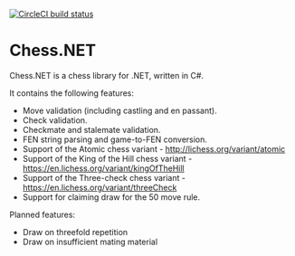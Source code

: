 [![CircleCI build status](https://circleci.com/gh/ProgramFOX/Chess.NET.svg?style=shield)](https://circleci.com/gh/ProgramFOX/Chess.NET)

Chess.NET
=
Chess.NET is a chess library for .NET, written in C#.

It contains the following features:

 - Move validation (including castling and en passant).
 - Check validation.
 - Checkmate and stalemate validation.
 - FEN string parsing and game-to-FEN conversion.
 - Support of the Atomic chess variant - http://lichess.org/variant/atomic
 - Support of the King of the Hill chess variant - https://en.lichess.org/variant/kingOfTheHill
 - Support of the Three-check chess variant - https://en.lichess.org/variant/threeCheck
 - Support for claiming draw for the 50 move rule.

Planned features:

 - Draw on threefold repetition
 - Draw on insufficient mating material
